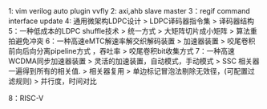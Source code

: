 1: vim verilog auto plugin vvfly
2: axi,ahb slave master 
3：regif command interface update 
4: 通用微架构LDPC设计
    > LDPC译码器指令集
    > 译码器结构
5：一种低成本的LDPC shuffle技术
    > 统一方式
    > 大矩阵切片成小矩阵
    > 算法重拍避免冲突
6：一种高速eMTC解速率解交织解码装置
    > 加速器装置
    > 咬尾卷积前向后向分离pipeline方式 ，吞吐率
    > 咬尾卷积bit收集方式
7：一种高速WCDMA同步加速器装置
    > 灵活的加速装置，自动模式，手动模式
    > SSC 相关器一遍得到所有的相关值.
    > 相关器复用
    > 单边标记冒泡法剔除无效径，(可配置过滤规则)
    > 并行度，时间对比

8：RISC-V
